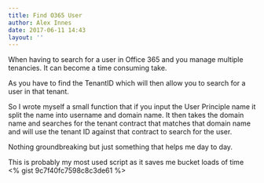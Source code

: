 ```yaml
---
title: Find O365 User
author: Alex Innes
date: 2017-06-11 14:43
layout: ''
---
```

When having to search for a user in Office 365 and you manage multiple tenancies. It can become a time consuming take.
<!--more-->
As you have to find the TenantID which will then allow you to search for a user in that tenant.

So I wrote myself a small function that if you input the User Principle name it split the name into username and domain name.
It then takes the domain name and searches for the tenant contract that matches that domain name and will use the tenant ID against that contract to search for the user.

Nothing groundbreaking but just something that helps me day to day.

This is probably my most used script as it saves me bucket loads of time
<% gist 9c7f40fc7598c8c3de61 %>